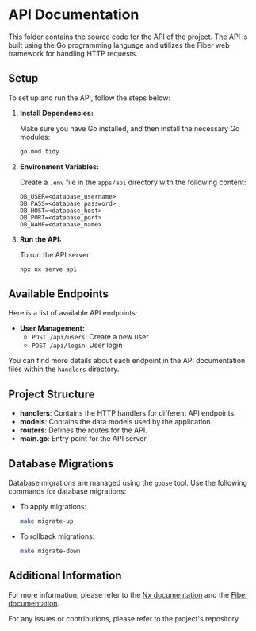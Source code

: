 # API Documentation

This folder contains the source code for the API of the project. The API is built using the Go programming language and utilizes the Fiber web framework for handling HTTP requests.

## Setup

To set up and run the API, follow the steps below:

1. **Install Dependencies:**

   Make sure you have Go installed, and then install the necessary Go modules:

   ```sh
   go mod tidy
   ```

2. **Environment Variables:**

   Create a `.env` file in the `apps/api` directory with the following content:

   ```plaintext
   DB_USER=<database_username>
   DB_PASS=<database_password>
   DB_HOST=<database_host>
   DB_PORT=<database_port>
   DB_NAME=<database_name>
   ```

3. **Run the API:**

   To run the API server:

   ```sh
   npx nx serve api
   ```

## Available Endpoints

Here is a list of available API endpoints:

- **User Management:**
  - `POST /api/users`: Create a new user
  - `POST /api/login`: User login

You can find more details about each endpoint in the API documentation files within the `handlers` directory.

## Project Structure

- **handlers**: Contains the HTTP handlers for different API endpoints.
- **models**: Contains the data models used by the application.
- **routers**: Defines the routes for the API.
- **main.go**: Entry point for the API server.

## Database Migrations

Database migrations are managed using the `goose` tool. Use the following commands for database migrations:

- To apply migrations:

  ```sh
  make migrate-up
  ```

- To rollback migrations:

  ```sh
  make migrate-down
  ```

## Additional Information

For more information, please refer to the [Nx documentation](https://nx.dev) and the [Fiber documentation](https://docs.gofiber.io).

For any issues or contributions, please refer to the project's repository.
